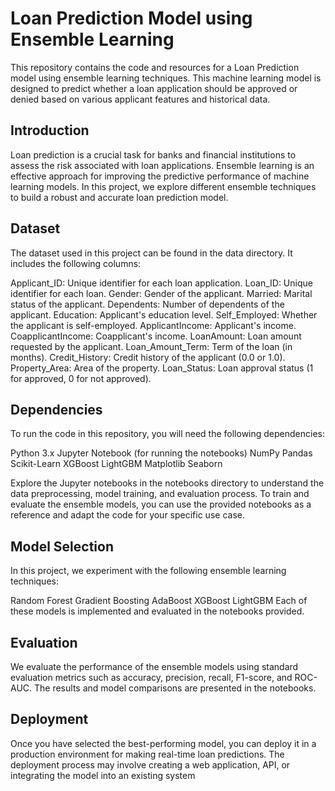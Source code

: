 # Loan Prediction Model using Ensemble Learning

This repository contains the code and resources for a Loan Prediction model using ensemble learning techniques. This machine learning model is designed to predict whether a loan application should be approved or denied based on various applicant features and historical data.

## Introduction

Loan prediction is a crucial task for banks and financial institutions to assess the risk associated with loan applications. Ensemble learning is an effective approach for improving the predictive performance of machine learning models. In this project, we explore different ensemble techniques to build a robust and accurate loan prediction model.

## Dataset

The dataset used in this project can be found in the data directory. It includes the following columns:

Applicant_ID: Unique identifier for each loan application.
Loan_ID: Unique identifier for each loan.
Gender: Gender of the applicant.
Married: Marital status of the applicant.
Dependents: Number of dependents of the applicant.
Education: Applicant's education level.
Self_Employed: Whether the applicant is self-employed.
ApplicantIncome: Applicant's income.
CoapplicantIncome: Coapplicant's income.
LoanAmount: Loan amount requested by the applicant.
Loan_Amount_Term: Term of the loan (in months).
Credit_History: Credit history of the applicant (0.0 or 1.0).
Property_Area: Area of the property.
Loan_Status: Loan approval status (1 for approved, 0 for not approved).

## Dependencies

To run the code in this repository, you will need the following dependencies:

Python 3.x
Jupyter Notebook (for running the notebooks)
NumPy
Pandas
Scikit-Learn
XGBoost
LightGBM
Matplotlib
Seaborn

Explore the Jupyter notebooks in the notebooks directory to understand the data preprocessing, model training, and evaluation process.
To train and evaluate the ensemble models, you can use the provided notebooks as a reference and adapt the code for your specific use case.

## Model Selection

In this project, we experiment with the following ensemble learning techniques:

Random Forest
Gradient Boosting
AdaBoost
XGBoost
LightGBM
Each of these models is implemented and evaluated in the notebooks provided.

## Evaluation

We evaluate the performance of the ensemble models using standard evaluation metrics such as accuracy, precision, recall, F1-score, and ROC-AUC. The results and model comparisons are presented in the notebooks.

## Deployment

Once you have selected the best-performing model, you can deploy it in a production environment for making real-time loan predictions. The deployment process may involve creating a web application, API, or integrating the model into an existing system
